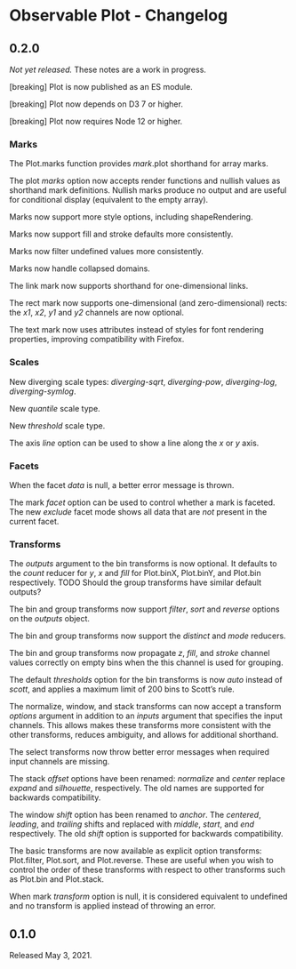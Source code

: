 # Observable Plot - Changelog

## 0.2.0

*Not yet released.* These notes are a work in progress.

[breaking] Plot is now published as an ES module.

[breaking] Plot now depends on D3 7 or higher.

[breaking] Plot now requires Node 12 or higher.

### Marks

The Plot.marks function provides *mark*.plot shorthand for array marks.

The plot *marks* option now accepts render functions and nullish values as shorthand mark definitions. Nullish marks produce no output and are useful for conditional display (equivalent to the empty array).

Marks now support more style options, including shapeRendering.

Marks now support fill and stroke defaults more consistently.

Marks now filter undefined values more consistently.

Marks now handle collapsed domains.

The link mark now supports shorthand for one-dimensional links.

The rect mark now supports one-dimensional (and zero-dimensional) rects: the *x1*, *x2*, *y1* and *y2* channels are now optional.

The text mark now uses attributes instead of styles for font rendering properties, improving compatibility with Firefox.

### Scales

New diverging scale types: *diverging-sqrt*, *diverging-pow*, *diverging-log*, *diverging-symlog*.

New *quantile* scale type.

New *threshold* scale type.

The axis *line* option can be used to show a line along the *x* or *y* axis.

### Facets

When the facet *data* is null, a better error message is thrown.

The mark *facet* option can be used to control whether a mark is faceted. The new *exclude* facet mode shows all data that are *not* present in the current facet.

### Transforms

The *outputs* argument to the bin transforms is now optional. It defaults to the *count* reducer for *y*, *x* and *fill* for Plot.binX, Plot.binY, and Plot.bin respectively. TODO Should the group transforms have similar default outputs?

The bin and group transforms now support *filter*, *sort* and *reverse* options on the *outputs* object.

The bin and group transforms now support the *distinct* and *mode* reducers.

The bin and group transforms now propagate *z*, *fill*, and *stroke* channel values correctly on empty bins when the this channel is used for grouping.

The default *thresholds* option for the bin transforms is now *auto* instead of *scott*, and applies a maximum limit of 200 bins to Scott’s rule.

The normalize, window, and stack transforms can now accept a transform *options* argument in addition to an *inputs* argument that specifies the input channels. This allows makes these transforms more consistent with the other transforms, reduces ambiguity, and allows for additional shorthand.

The select transforms now throw better error messages when required input channels are missing.

The stack *offset* options have been renamed: *normalize* and *center* replace *expand* and *silhouette*, respectively. The old names are supported for backwards compatibility.

The window *shift* option has been renamed to *anchor*. The *centered*, *leading*, and *trailing* shifts and replaced with *middle*, *start*, and *end* respectively. The old *shift* option is supported for backwards compatibility.

The basic transforms are now available as explicit option transforms: Plot.filter, Plot.sort, and Plot.reverse. These are useful when you wish to control the order of these transforms with respect to other transforms such as Plot.bin and Plot.stack.

When mark *transform* option is null, it is considered equivalent to undefined and no transform is applied instead of throwing an error.

## 0.1.0

Released May 3, 2021.
